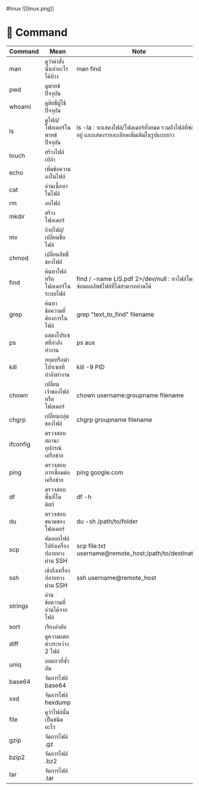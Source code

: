 #linux
![[linux.png]]
# 📃 Command

| **Command** | **Mean**                              | **Note**                                                                                        |
| ----------- | ------------------------------------- | ----------------------------------------------------------------------------------------------- |
| man         | ดูว่าคำสั่งนั้นทำอะไรได้บ้าง          | man find                                                                                        |
| pwd         | ดูพาทช์ปัจจุบัน                       |                                                                                                 |
| whoami      | ดูสิทธิ์ผู้ใช้ปัจจุบัน                |                                                                                                 |
| ls          | ดูไฟล์/โฟลเดอร์ในพาทช์ปัจจุบัน        | ls -la : จะแสดงไฟล์/โฟลเดอร์ทั้งหมด รวมถึงไฟล์ที่ซ่อนอยู่ และแสดงรายละเอียดเพิ่มเติมในรูปแบบยาว |
| touch       | สร้างไฟล์เปล่า                        |                                                                                                 |
| echo        | เพิ่มข้อความลงในไฟล์                  |                                                                                                 |
| cat         | อ่านเนื้อหาในไฟล์                     |                                                                                                 |
| rm          | ลบไฟล์                                |                                                                                                 |
| mkdir       | สร้างโฟลเดอร์                         |                                                                                                 |
| mv          | ย้ายไฟล์/เปลี่ยนชื่อไฟล์              |                                                                                                 |
| chmod       | เปลี่ยนสิทธิ์ของไฟล์                  |                                                                                                 |
| find        | ค้นหาไฟล์หรือโฟลเดอร์ในระบบไฟล์       | find / -name LIS.pdf 2>/dev/null : หาไฟล์โดยซ่อนผลลัพธ์ไฟล์ที่ไม่สามารถอ่านได้                  |
| grep        | ค้นหาข้อความที่ต้องการในไฟล์          | grep "text_to_find" filename                                                                    |
| ps          | แสดงโปรเซสที่กำลังทำงาน               | ps aux                                                                                          |
| kill        | หยุดหรือฆ่าโปรเซสที่กำลังทำงาน        | kill -9 PID                                                                                     |
| chown       | เปลี่ยนเจ้าของไฟล์หรือโฟลเดอร์        | chown username:groupname filename                                                               |
| chgrp       | เปลี่ยนกลุ่มของไฟล์                   | chgrp groupname filename                                                                        |
| ifconfig    | ตรวจสอบสถานะอุปกรณ์เครือข่าย          |                                                                                                 |
| ping        | ตรวจสอบการเชื่อมต่อเครือข่าย          | ping google.com                                                                                 |
| df          | ตรวจสอบพื้นที่ในดิสก์                 | df -h                                                                                           |
| du          | ตรวจสอบขนาดของโฟลเดอร์                | du -sh /path/to/folder                                                                          |
| scp         | คัดลอกไฟล์ไปยังเครื่องปลายทางผ่าน SSH | scp file.txt username@remote_host:/path/to/destination                                          |
| ssh         | เข้าถึงเครื่องปลายทางผ่าน SSH         | ssh username@remote_host                                                                        |
| strings     | อ่านข้อความที่อ่านได้จากไฟล์          |                                                                                                 |
| sort        | เรียงลำดับ                            |                                                                                                 |
| diff        | ดูความแตกต่างระหว่าง 2 ไฟล์           |                                                                                                 |
| uniq        | ลบแถวที่ซ้ำกัน                        |                                                                                                 |
| base64      | จัดการไฟล์ base64                     |                                                                                                 |
| xxd         | จัดการไฟล์ hexdump                    |                                                                                                 |
| file        | ดูว่าไฟล์นั้นเป็นชนิดอะไร             |                                                                                                 |
| gzip        | จัดการไฟล์ .gz                        |                                                                                                 |
| bzip2       | จัดการไฟล์ .bz2                       |                                                                                                 |
| tar         | จัดการไฟล์ .tar                       |                                                                                                 |


